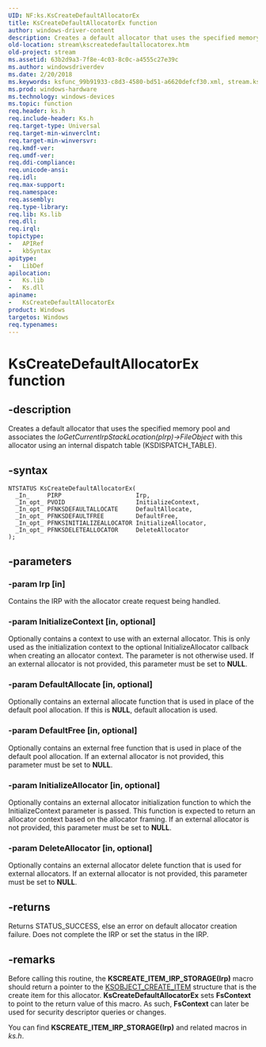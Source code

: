 ```yaml
---
UID: NF:ks.KsCreateDefaultAllocatorEx
title: KsCreateDefaultAllocatorEx function
author: windows-driver-content
description: Creates a default allocator that uses the specified memory pool and associates the IoGetCurrentIrpStackLocation(pIrp)-&gt;FileObject with this allocator using an internal dispatch table (KSDISPATCH_TABLE).
old-location: stream\kscreatedefaultallocatorex.htm
old-project: stream
ms.assetid: 63b2d9a3-7f8e-4c03-8c0c-a4555c27e39c
ms.author: windowsdriverdev
ms.date: 2/20/2018
ms.keywords: ksfunc_99b91933-c8d3-4580-bd51-a6620defcf30.xml, stream.kscreatedefaultallocatorex, KsCreateDefaultAllocatorEx, KsCreateDefaultAllocatorEx function [Streaming Media Devices], ks/KsCreateDefaultAllocatorEx
ms.prod: windows-hardware
ms.technology: windows-devices
ms.topic: function
req.header: ks.h
req.include-header: Ks.h
req.target-type: Universal
req.target-min-winverclnt: 
req.target-min-winversvr: 
req.kmdf-ver: 
req.umdf-ver: 
req.ddi-compliance: 
req.unicode-ansi: 
req.idl: 
req.max-support: 
req.namespace: 
req.assembly: 
req.type-library: 
req.lib: Ks.lib
req.dll: 
req.irql: 
topictype:
-	APIRef
-	kbSyntax
apitype:
-	LibDef
apilocation:
-	Ks.lib
-	Ks.dll
apiname:
-	KsCreateDefaultAllocatorEx
product: Windows
targetos: Windows
req.typenames: 
---
```


# KsCreateDefaultAllocatorEx function


## -description


Creates a default allocator that uses the specified memory pool and associates the <i>IoGetCurrentIrpStackLocation(pIrp)-&gt;FileObject</i> with this allocator using an internal dispatch table (KSDISPATCH_TABLE).


## -syntax


````
NTSTATUS KsCreateDefaultAllocatorEx(
  _In_     PIRP                     Irp,
  _In_opt_ PVOID                    InitializeContext,
  _In_opt_ PFNKSDEFAULTALLOCATE     DefaultAllocate,
  _In_opt_ PFNKSDEFAULTFREE         DefaultFree,
  _In_opt_ PFNKSINITIALIZEALLOCATOR InitializeAllocator,
  _In_opt_ PFNKSDELETEALLOCATOR     DeleteAllocator
);
````


## -parameters




### -param Irp [in]

Contains the IRP with the allocator create request being handled.


### -param InitializeContext [in, optional]

Optionally contains a context to use with an external allocator. This is only used as the initialization context to the optional InitializeAllocator callback when creating an allocator context. The parameter is not otherwise used. If an external allocator is not provided, this parameter must be set to <b>NULL</b>.


### -param DefaultAllocate [in, optional]

Optionally contains an external allocate function that is used in place of the default pool allocation. If this is <b>NULL</b>, default allocation is used.


### -param DefaultFree [in, optional]

Optionally contains an external free function that is used in place of the default pool allocation. If an external allocator is not provided, this parameter must be set to <b>NULL</b>.


### -param InitializeAllocator [in, optional]

Optionally contains an external allocator initialization function to which the InitializeContext parameter is passed. This function is expected to return an allocator context based on the allocator framing. If an external allocator is not provided, this parameter must be set to <b>NULL</b>.


### -param DeleteAllocator [in, optional]

Optionally contains an external allocator delete function that is used for external allocators.  If an external allocator is not provided, this parameter must be set to <b>NULL</b>.


## -returns



Returns STATUS_SUCCESS, else an error on default allocator creation failure. Does not complete the IRP or set the status in the IRP.




## -remarks



Before calling this routine, the <b>KSCREATE_ITEM_IRP_STORAGE(Irp)</b> macro should return a pointer to the <a href="..\ks\ns-ks-ksobject_create_item.md">KSOBJECT_CREATE_ITEM</a> structure that is the create item for this allocator. <b>KsCreateDefaultAllocatorEx</b> sets <b>FsContext</b> to point to the return value of this macro. As such, <b>FsContext</b> can later be used for security descriptor queries or changes.

You can find <b>KSCREATE_ITEM_IRP_STORAGE(Irp)</b> and related macros in <i>ks.h</i>.




